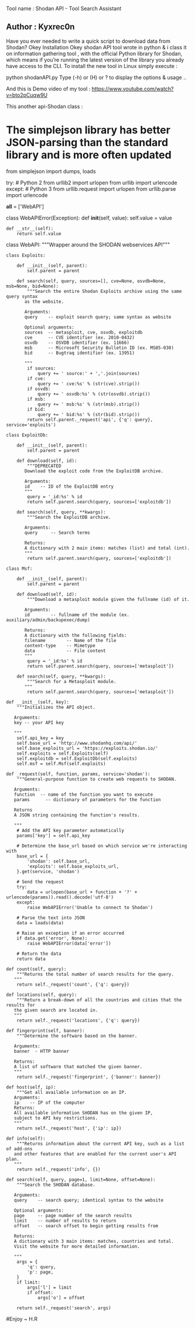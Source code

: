 Tool name : Shodan API - Tool Search Assistant

Author : Kyxrec0n 
-----------------------------------
Have you ever needed to write a quick script to download data from Shodan?
Okey 
Installation
Okey  shodan API tool wrote in python & i class it on information gathering tool , with the official Python library for Shodan, which means 
if you’re running the latest version of the 
library you already have access to the CLI. To install the new tool in Linux simply execute :

python shodanAPI.py
Type (-h) or (H) or ? to display the options & usage ..

And this is Demo video of my tool : 
https://www.youtube.com/watch?v=bto2pCuqw9U

This another api-Shodan class : 
# The simplejson library has better JSON-parsing than the standard library and is more often updated
from simplejson import dumps, loads
 
try:
    # Python 2
    from urllib2    import urlopen
    from urllib     import urlencode
except:
    # Python 3
    from urllib.request     import urlopen
    from urllib.parse       import urlencode
 
__all__ = ['WebAPI']
 
class WebAPIError(Exception):
    def __init__(self, value):
        self.value = value
   
    def __str__(self):
        return self.value
 
 
class WebAPI:
    """Wrapper around the SHODAN webservices API"""
   
    class Exploits:
       
        def __init__(self, parent):
            self.parent = parent
           
        def search(self, query, sources=[], cve=None, osvdb=None, msb=None, bid=None):
            """Search the entire Shodan Exploits archive using the same query syntax
           as the website.
           
           Arguments:
           query    -- exploit search query; same syntax as website
           
           Optional arguments:
           sources  -- metasploit, cve, osvdb, exploitdb
           cve      -- CVE identifier (ex. 2010-0432)
           osvdb    -- OSVDB identifier (ex. 11666)
           msb      -- Microsoft Security Bulletin ID (ex. MS05-030)
           bid      -- Bugtraq identifier (ex. 13951)
           
           """
            if sources:
                query += ' source:' + ','.join(sources)
            if cve:
                query += ' cve:%s' % (str(cve).strip())
            if osvdb:
                query += ' osvdb:%s' % (str(osvdb).strip())
            if msb:
                query += ' msb:%s' % (str(msb).strip())
            if bid:
                query += ' bid:%s' % (str(bid).strip())
            return self.parent._request('api', {'q': query}, service='exploits')
   
    class ExploitDb:
       
        def __init__(self, parent):
            self.parent = parent
       
        def download(self, id):
            """DEPRECATED
           Download the exploit code from the ExploitDB archive.
   
           Arguments:
           id    -- ID of the ExploitDB entry
           """
            query = '_id:%s' % id
            return self.parent.search(query, sources=['exploitdb'])
       
        def search(self, query, **kwargs):
            """Search the ExploitDB archive.
   
           Arguments:
           query     -- Search terms
   
           Returns:
           A dictionary with 2 main items: matches (list) and total (int).
           """
            return self.parent.search(query, sources=['exploitdb'])
   
    class Msf:
       
        def __init__(self, parent):
            self.parent = parent
           
        def download(self, id):
            """Download a metasploit module given the fullname (id) of it.
           
           Arguments:
           id        -- fullname of the module (ex. auxiliary/admin/backupexec/dump)
           
           Returns:
           A dictionary with the following fields:
           filename        -- Name of the file
           content-type    -- Mimetype
           data            -- File content
           """
            query = '_id:%s' % id
            return self.parent.search(query, sources=['metasploit'])
       
        def search(self, query, **kwargs):
            """Search for a Metasploit module.
           """
            return self.parent.search(query, sources=['metasploit'])
   
    def __init__(self, key):
        """Initializes the API object.
       
       Arguments:
       key -- your API key
       
       """
        self.api_key = key
        self.base_url = 'http://www.shodanhq.com/api/'
        self.base_exploits_url = 'https://exploits.shodan.io/'
        self.exploits = self.Exploits(self)
        self.exploitdb = self.ExploitDb(self.exploits)
        self.msf = self.Msf(self.exploits)
   
    def _request(self, function, params, service='shodan'):
        """General-purpose function to create web requests to SHODAN.
       
       Arguments:
       function  -- name of the function you want to execute
       params      -- dictionary of parameters for the function
       
       Returns
       A JSON string containing the function's results.
       
       """
        # Add the API key parameter automatically
        params['key'] = self.api_key
       
        # Determine the base_url based on which service we're interacting with
        base_url = {
            'shodan': self.base_url,
            'exploits': self.base_exploits_url,
        }.get(service, 'shodan')
 
        # Send the request
        try:
            data = urlopen(base_url + function + '?' + urlencode(params)).read().decode('utf-8')
        except:
            raise WebAPIError('Unable to connect to Shodan')
       
        # Parse the text into JSON
        data = loads(data)
       
        # Raise an exception if an error occurred
        if data.get('error', None):
            raise WebAPIError(data['error'])
       
        # Return the data
        return data
   
    def count(self, query):
        """Returns the total number of search results for the query.
       """
        return self._request('count', {'q': query})
   
    def locations(self, query):
        """Return a break-down of all the countries and cities that the results for
       the given search are located in.
       """
        return self._request('locations', {'q': query})
   
    def fingerprint(self, banner):
        """Determine the software based on the banner.
       
       Arguments:
       banner  - HTTP banner
       
       Returns:
       A list of software that matched the given banner.
       """
        return self._request('fingerprint', {'banner': banner})
   
    def host(self, ip):
        """Get all available information on an IP.
       Arguments:
       ip    -- IP of the computer
       Returns:
       All available information SHODAN has on the given IP,
       subject to API key restrictions.
       """
        return self._request('host', {'ip': ip})
   
    def info(self):
        """Returns information about the current API key, such as a list of add-ons
       and other features that are enabled for the current user's API plan.
       """
        return self._request('info', {})
   
    def search(self, query, page=1, limit=None, offset=None):
        """Search the SHODAN database.
       
       Arguments:
       query    -- search query; identical syntax to the website
       
       Optional arguments:
       page     -- page number of the search results
       limit    -- number of results to return
       offset   -- search offset to begin getting results from
       
       Returns:
       A dictionary with 3 main items: matches, countries and total.
       Visit the website for more detailed information.
       
       """
        args = {
            'q': query,
            'p': page,
        }
        if limit:
            args['l'] = limit
            if offset:
                args['o'] = offset
       
        return self._request('search', args)

#Enjoy ~
H.R
